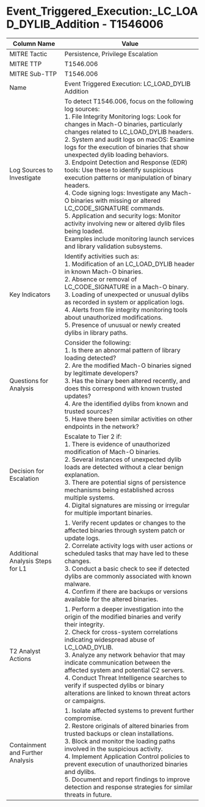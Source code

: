 # Event_Triggered_Execution:_LC_LOAD_DYLIB_Addition - T1546006

| Column Name | Value |
|-------------|-------|
| MITRE Tactic | Persistence, Privilege Escalation |
| MITRE TTP | T1546.006 |
| MITRE Sub-TTP | T1546.006 |
| Name | Event Triggered Execution: LC_LOAD_DYLIB Addition |
| Log Sources to Investigate | To detect T1546.006, focus on the following log sources: <br>1. File Integrity Monitoring logs: Look for changes in Mach-O binaries, particularly changes related to LC_LOAD_DYLIB headers.<br>2. System and audit logs on macOS: Examine logs for the execution of binaries that show unexpected dylib loading behaviors.<br>3. Endpoint Detection and Response (EDR) tools: Use these to identify suspicious execution patterns or manipulation of binary headers.<br>4. Code signing logs: Investigate any Mach-O binaries with missing or altered LC_CODE_SIGNATURE commands.<br>5. Application and security logs: Monitor activity involving new or altered dylib files being loaded.<br>Examples include monitoring launch services and library validation subsystems. |
| Key Indicators | Identify activities such as: <br>1. Modification of an LC_LOAD_DYLIB header in known Mach-O binaries.<br>2. Absence or removal of LC_CODE_SIGNATURE in a Mach-O binary.<br>3. Loading of unexpected or unusual dylibs as recorded in system or application logs.<br>4. Alerts from file integrity monitoring tools about unauthorized modifications.<br>5. Presence of unusual or newly created dylibs in library paths. |
| Questions for Analysis | Consider the following: <br>1. Is there an abnormal pattern of library loading detected?<br>2. Are the modified Mach-O binaries signed by legitimate developers?<br>3. Has the binary been altered recently, and does this correspond with known trusted updates?<br>4. Are the identified dylibs from known and trusted sources?<br>5. Have there been similar activities on other endpoints in the network? |
| Decision for Escalation | Escalate to Tier 2 if: <br>1. There is evidence of unauthorized modification of Mach-O binaries.<br>2. Several instances of unexpected dylib loads are detected without a clear benign explanation.<br>3. There are potential signs of persistence mechanisms being established across multiple systems.<br>4. Digital signatures are missing or irregular for multiple important binaries. |
| Additional Analysis Steps for L1 | 1. Verify recent updates or changes to the affected binaries through system patch or update logs.<br>2. Correlate activity logs with user actions or scheduled tasks that may have led to these changes.<br>3. Conduct a basic check to see if detected dylibs are commonly associated with known malware.<br>4. Confirm if there are backups or versions available for the altered binaries. |
| T2 Analyst Actions | 1. Perform a deeper investigation into the origin of the modified binaries and verify their integrity.<br>2. Check for cross-system correlations indicating widespread abuse of LC_LOAD_DYLIB.<br>3. Analyze any network behavior that may indicate communication between the affected system and potential C2 servers.<br>4. Conduct Threat Intelligence searches to verify if suspected dylibs or binary alterations are linked to known threat actors or campaigns. |
| Containment and Further Analysis | 1. Isolate affected systems to prevent further compromise.<br>2. Restore originals of altered binaries from trusted backups or clean installations.<br>3. Block and monitor the loading paths involved in the suspicious activity.<br>4. Implement Application Control policies to prevent execution of unauthorized binaries and dylibs.<br>5. Document and report findings to improve detection and response strategies for similar threats in future. |
